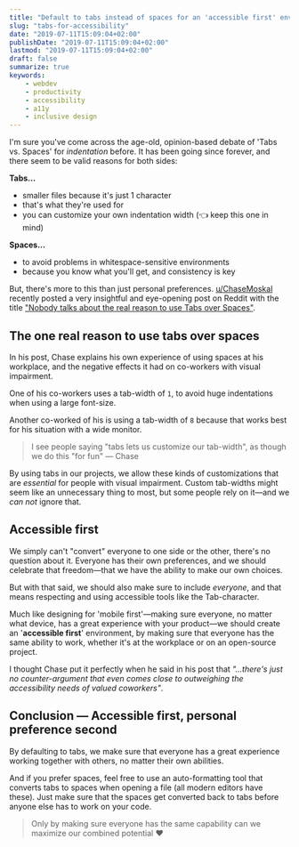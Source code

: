 ```yaml
---
title: "Default to tabs instead of spaces for an 'accessible first' environment"
slug: "tabs-for-accessibility"
date: "2019-07-11T15:09:04+02:00"
publishDate: "2019-07-11T15:09:04+02:00"
lastmod: "2019-07-11T15:09:04+02:00"
draft: false
summarize: true
keywords:
    - webdev
    - productivity
    - accessibility
    - a11y
    - inclusive design
---
```


I'm sure you've come across the age-old, opinion-based debate of 'Tabs vs. Spaces' for *indentation* before. It has been going since forever, and there seem to be valid reasons for both sides:

**Tabs...**

- smaller files because it's just 1 character
- that's what they're used for
- you can customize your own indentation width (👈 keep this one in mind)

**Spaces...**

- to avoid problems in whitespace-sensitive environments
- because you know what you'll get, and consistency is key

But, there's more to this than just personal preferences. [u/ChaseMoskal](https://www.reddit.com/user/ChaseMoskal) recently posted a very insightful and eye-opening post on Reddit with the title ["Nobody talks about the real reason to use Tabs over Spaces"](https://www.reddit.com/r/javascript/comments/c8drjo/nobody_talks_about_the_real_reason_to_use_tabs/).

<!--more-->

## The one real reason to use tabs over spaces
In his post, Chase explains his own experience of using spaces at his workplace, and the negative effects it had on co-workers with visual impairment.

One of his co-workers uses a tab-width of `1`, to avoid huge indentations when using a large font-size.

Another co-worked of his is using a tab-width of `8` because that works best for his situation with a wide monitor.

> I see people saying "tabs lets us customize our tab-width", as though we do this "for fun" — Chase

By using tabs in our projects, we allow these kinds of customizations that are *essential* for people with visual impairment. Custom tab-widths might seem like an unnecessary thing to most, but some people rely on it—and we *can not* ignore that.

## Accessible first
We simply can't "convert" everyone to one side or the other, there's no question about it. Everyone has their own preferences, and we should celebrate that freedom—that we have the ability to make our own choices.

But with that said, we should also make sure to include *everyone*, and that means respecting and using accessible tools like the Tab-character.

Much like designing for 'mobile first'—making sure everyone, no matter what device, has a great experience with your product—we should create an '**accessible first**' environment, by making sure that everyone has the same ability to work, whether it's at the workplace or on an open-source project.

I thought Chase put it perfectly when he said in his post that *"...there's just no counter-argument that even comes close to outweighing the accessibility needs of valued coworkers"*.

## Conclusion — Accessible first, personal preference second
By defaulting to tabs, we make sure that everyone has a great experience working together with others, no matter their own abilities.

And if you prefer spaces, feel free to use an auto-formatting tool that converts tabs to spaces when opening a file (all modern editors have these). Just make sure that the spaces get converted back to tabs before anyone else has to work on your code.

> Only by making sure everyone has the same capability can we maximize our combined potential ❤️